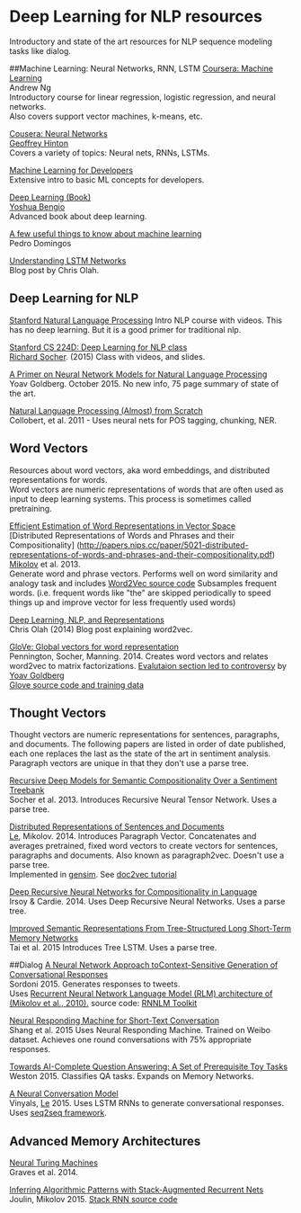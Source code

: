 # Deep Learning for NLP resources

Introductory and state of the art resources for NLP sequence modeling tasks like dialog.

##Machine Learning: Neural Networks, RNN, LSTM
[Coursera: Machine Learning](https://www.coursera.org/learn/machine-learning/home/welcome?module=tN10A)  
Andrew Ng  
Introductory course for linear regression, logistic regression, and neural networks.  
Also covers support vector machines, k-means, etc.  

[Cousera: Neural Networks](https://class.coursera.org/neuralnets-2012-001/lecture)  
[Geoffrey Hinton](https://scholar.google.com/citations?user=JicYPdAAAAAJ)  
Covers a variety of topics: Neural nets, RNNs, LSTMs.

[Machine Learning for Developers](http://xyclade.github.io/MachineLearning/)  
Extensive intro to basic ML concepts for developers.  

[Deep Learning (Book)](http://goodfeli.github.io/dlbook/)  
[Yoshua Bengio](https://scholar.google.com/citations?user=kukA0LcAAAAJ&hl=en)  
Advanced book about deep learning.

[A few useful things to know about machine learning](https://homes.cs.washington.edu/~pedrod/papers/cacm12.pdf)  
Pedro Domingos  

[Understanding LSTM Networks](http://colah.github.io/posts/2015-08-Understanding-LSTMs/)  
Blog post by Chris Olah.  

## Deep Learning for NLP 
[Stanford Natural Language Processing](https://class.coursera.org/nlp/lecture/preview)
Intro NLP course with videos. This has no deep learning. But it is a good primer for traditional nlp.  

[Stanford CS 224D: Deep Learning for NLP class](http://cs224d.stanford.edu/syllabus.html)  
[Richard Socher](https://scholar.google.com/citations?user=FaOcyfMAAAAJ&hl=en). (2015)  Class with videos, and slides.

[A Primer on Neural Network Models for Natural Language Processing](http://u.cs.biu.ac.il/~yogo/nnlp.pdf)  
Yoav Goldberg. October 2015. No new info, 75 page summary of state of the art.  

[Natural Language Processing (Almost) from Scratch](http://www.jmlr.org/papers/volume12/collobert11a/collobert11a.pdf)     
Collobert, et al. 2011 - Uses neural nets for POS tagging, chunking, NER.

## Word Vectors
Resources about word vectors, aka word embeddings, and distributed representations for words.  
Word vectors are numeric representations of words that are often used as input to deep learning systems. This process is sometimes called pretraining.  

[Efficient Estimation of Word Representations in Vector Space](http://arxiv.org/pdf/1301.3781v3.pdf)  
[Distributed Representations of Words and Phrases and their Compositionality]
(http://papers.nips.cc/paper/5021-distributed-representations-of-words-and-phrases-and-their-compositionality.pdf)  
[Mikolov](https://scholar.google.com/citations?user=oBu8kMMAAAAJ&hl=en) et al. 2013.  
Generate word and phrase vectors.  Performs well on word similarity and analogy task and includes [Word2Vec source code](https://code.google.com/p/word2vec/)  Subsamples frequent words. (i.e. frequent words like "the" are skipped periodically to speed things up and improve vector for less frequently used words)

[Deep Learning, NLP, and Representations](http://colah.github.io/posts/2014-07-NLP-RNNs-Representations/)  
Chris Olah (2014)  Blog post explaining word2vec.  

[GloVe: Global vectors for word representation](http://nlp.stanford.edu/projects/glove/glove.pdf)  
Pennington, Socher, Manning. 2014. Creates word vectors and relates word2vec to matrix factorizations.  [Evalutaion section led to controversy](http://rare-technologies.com/making-sense-of-word2vec/) by [Yoav Goldberg](https://plus.google.com/114479713299850783539/posts/BYvhAbgG8T2)  
[Glove source code and training data](http://nlp.stanford.edu/projects/glove/) 

## Thought Vectors
Thought vectors are numeric representations for sentences, paragraphs, and documents.  The following papers are listed in order of date published, each one replaces the last as the state of the art in sentiment analysis.  Paragraph vectors are unique in that they don't use a parse tree.  

[Recursive Deep Models for Semantic Compositionality Over a Sentiment Treebank](http://citeseerx.ist.psu.edu/viewdoc/download?doi=10.1.1.383.1327&rep=rep1&type=pdf)  
Socher et al. 2013.  Introduces Recursive Neural Tensor Network.  Uses a parse tree.

[Distributed Representations of Sentences and Documents](http://cs.stanford.edu/~quocle/paragraph_vector.pdf)  
[Le](https://scholar.google.com/citations?user=vfT6-XIAAAAJ), Mikolov. 2014.  Introduces Paragraph Vector. Concatenates and averages pretrained, fixed word vectors to create vectors for sentences, paragraphs and documents. Also known as paragraph2vec.  Doesn't use a parse tree.  
Implemented in [gensim](https://github.com/piskvorky/gensim/).  See [doc2vec tutorial](http://rare-technologies.com/doc2vec-tutorial/)

[Deep Recursive Neural Networks for Compositionality in Language](http://www.cs.cornell.edu/~oirsoy/files/nips14drsv.pdf)  
Irsoy & Cardie. 2014.  Uses Deep Recursive Neural Networks. Uses a parse tree.

[Improved Semantic Representations From Tree-Structured Long Short-Term Memory Networks](https://aclweb.org/anthology/P/P15/P15-1150.pdf)  
Tai et al. 2015  Introduces Tree LSTM. Uses a parse tree.

##Dialog
[A Neural Network Approach toContext-Sensitive Generation of Conversational Responses](http://arxiv.org/pdf/1506.06714v1.pdf)  
Sordoni 2015.  Generates responses to tweets.   
Uses [Recurrent Neural Network Language Model (RLM) architecture
of (Mikolov et al., 2010).](http://www.fit.vutbr.cz/research/groups/speech/publi/2010/mikolov_interspeech2010_IS100722.pdf)  source code: [RNNLM Toolkit](http://www.rnnlm.org/)

[Neural Responding Machine for Short-Text Conversation](http://arxiv.org/pdf/1503.02364v2.pdf)  
Shang et al. 2015  Uses Neural Responding Machine.  Trained on Weibo dataset.  Achieves one round conversations with 75% appropriate responses.

[Towards AI-Complete Question Answering: A Set of Prerequisite Toy Tasks](http://arxiv.org/pdf/1502.05698v7.pdf)  
Weston 2015. Classifies QA tasks. Expands on Memory Networks.  

[A Neural Conversation Model](http://arxiv.org/pdf/1506.05869v3.pdf)  
Vinyals, [Le](https://scholar.google.com/citations?user=vfT6-XIAAAAJ) 2015.  Uses LSTM RNNs to generate conversational responses. Uses [seq2seq framework](http://arxiv.org/pdf/1409.3215v3.pdf).  

## Advanced Memory Architectures
[Neural Turing Machines](http://arxiv.org/pdf/1410.5401v2.pdf)  
Graves et al. 2014.  

[Inferring Algorithmic Patterns with Stack-Augmented Recurrent Nets](http://arxiv.org/pdf/1503.01007v4.pdf)  
Joulin, Mikolov 2015. [Stack RNN source code](https://github.com/facebook/Stack-RNN)  

